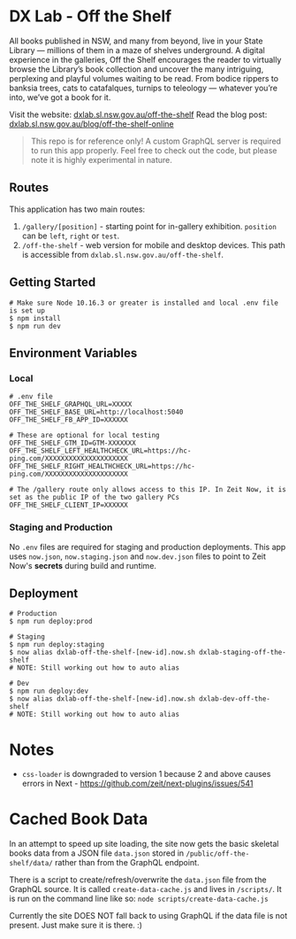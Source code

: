# DX Lab - Off the Shelf

All books published in NSW, and many from beyond, live in your State Library — millions of them in a maze of shelves underground. A digital experience in the galleries, Off the Shelf encourages the reader to virtually browse the Library’s book collection and uncover the many intriguing, perplexing and playful volumes waiting to be read. From bodice rippers to banksia trees, cats to catafalques, turnips to teleology — whatever you’re into, we’ve got a book for it.

Visit the website: [dxlab.sl.nsw.gov.au/off-the-shelf](https://dxlab.sl.nsw.gov.au/off-the-shelf)
Read the blog post: [dxlab.sl.nsw.gov.au/blog/off-the-shelf-online](https://dxlab.sl.nsw.gov.au/blog/off-the-shelf-online)

> This repo is for reference only! A custom GraphQL server is required to run this app properly. Feel free to check out the code, but please note it is highly experimental in nature.

## Routes

This application has two main routes:

1. `/gallery/[position]` - starting point for in-gallery exhibition. `position` can be `left`, `right` or `test`.
1. `/off-the-shelf` - web version for mobile and desktop devices. This path is accessible from `dxlab.sl.nsw.gov.au/off-the-shelf`.

## Getting Started

```
# Make sure Node 10.16.3 or greater is installed and local .env file is set up
$ npm install
$ npm run dev
```

## Environment Variables

### Local

```
# .env file
OFF_THE_SHELF_GRAPHQL_URL=XXXXX
OFF_THE_SHELF_BASE_URL=http://localhost:5040
OFF_THE_SHELF_FB_APP_ID=XXXXXX

# These are optional for local testing
OFF_THE_SHELF_GTM_ID=GTM-XXXXXXX
OFF_THE_SHELF_LEFT_HEALTHCHECK_URL=https://hc-ping.com/XXXXXXXXXXXXXXXXXXXXX
OFF_THE_SHELF_RIGHT_HEALTHCHECK_URL=https://hc-ping.com/XXXXXXXXXXXXXXXXXXXXX

# The /gallery route only allows access to this IP. In Zeit Now, it is set as the public IP of the two gallery PCs
OFF_THE_SHELF_CLIENT_IP=XXXXXX
```

### Staging and Production

No `.env` files are required for staging and production deployments. This app uses `now.json`, `now.staging.json` and `now.dev.json` files to point to Zeit Now's **secrets** during build and runtime.

## Deployment

```
# Production
$ npm run deploy:prod

# Staging
$ npm run deploy:staging
$ now alias dxlab-off-the-shelf-[new-id].now.sh dxlab-staging-off-the-shelf
# NOTE: Still working out how to auto alias

# Dev
$ npm run deploy:dev
$ now alias dxlab-off-the-shelf-[new-id].now.sh dxlab-dev-off-the-shelf
# NOTE: Still working out how to auto alias
```

# Notes

- `css-loader` is downgraded to version 1 because 2 and above causes errors in Next - https://github.com/zeit/next-plugins/issues/541

# Cached Book Data

In an attempt to speed up site loading, the site now gets the basic skeletal books data from a JSON file `data.json` stored in `/public/off-the-shelf/data/` rather than from the GraphQL endpoint.

There is a script to create/refresh/overwrite the `data.json` file from the GraphQL source. It is called `create-data-cache.js` and lives in `/scripts/`. It is run on the command line like so: `node scripts/create-data-cache.js`

Currently the site DOES NOT fall back to using GraphQL if the data file is not present. Just make sure it is there. :)

